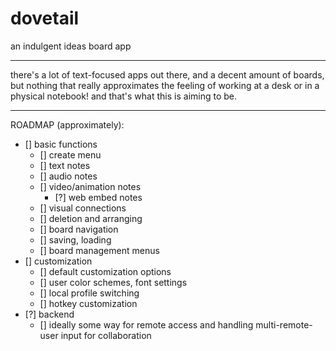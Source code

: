 # dovetail
an indulgent ideas board app

---

there's a lot of text-focused apps out there, and a decent amount of boards, but nothing that really approximates the feeling of working at a desk or in a physical notebook! and that's what this is aiming to be.

---

ROADMAP (approximately):
- [] basic functions
  - [] create menu
  - [] text notes
  - [] audio notes
  - [] video/animation notes
    - [?] web embed notes
  - [] visual connections
  - [] deletion and arranging
  - [] board navigation
  - [] saving, loading
  - [] board management menus
- [] customization
  - [] default customization options
  - [] user color schemes, font settings
  - [] local profile switching
  - [] hotkey customization
- [?] backend
  - [] ideally some way for remote access and handling multi-remote-user input for collaboration
